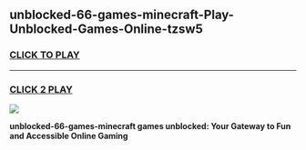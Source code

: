 
## unblocked-66-games-minecraft-Play-Unblocked-Games-Online-tzsw5
<h3>
<a href="https://premium76.site?title=unblocked-66-games-minecraft&ref=24A">CLICK TO PLAY</a></h3>
<hr>

<h3>
<a href="https://premium76.site?title=unblocked-66-games-minecraft&ref=24A">CLICK 2 PLAY</a>
  
</h3>

<a href="https://premium76.site?title=unblocked-66-games-minecraft&ref=24A"><img src="https://clearcache.store/games.png"></a>


**unblocked-66-games-minecraft games unblocked: Your Gateway to Fun and Accessible Online Gaming**
